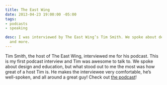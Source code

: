 ```yaml
---
title: The East Wing
date: 2013-04-23 19:00:00 -05:00
tags:
- podcasts
- speaking

desc: I was interviewed by The East Wing’s Tim Smith. We spoke about design, education,
  and more.
---
```


Tim Smith, the host of The East Wing, interviewed me for his podcast. This is my first podcast interview and Tim was awesome to talk to. We spoke about design and education, but what stood out to me the most was how great of a host Tim is. He makes the interviewee very comfortable, he’s well-spoken, and all around a great guy! Check out [the podcast](https://5by5.tv/eastwing/52)!